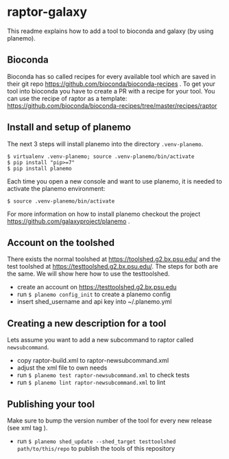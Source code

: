<!--
SPDX-FileCopyrightText: 2006-2025 Knut Reinert & Freie Universität Berlin
SPDX-FileCopyrightText: 2016-2025 Knut Reinert & MPI für molekulare Genetik
SPDX-License-Identifier: CC0-1.0
-->

# raptor-galaxy

This readme explains how to add a tool to bioconda and galaxy (by using planemo).

## Bioconda
Bioconda has so called recipes for every available tool which are saved in their git repo https://github.com/bioconda/bioconda-recipes .
To get your tool into bioconda you have to create a PR with a recipe for your tool.
You can use the recipe of raptor as a template: https://github.com/bioconda/bioconda-recipes/tree/master/recipes/raptor

## Install and setup of planemo
The next 3 steps will install planemo into the directory `.venv-planemo`.
```
$ virtualenv .venv-planemo; source .venv-planemo/bin/activate
$ pip install "pip>=7"
$ pip install planemo
```
Each time you open a new console and want to use planemo, it is needed to activate the planemo environment:
```
$ source .venv-planemo/bin/activate
```
For more information on how to install planemo checkout the project https://github.com/galaxyproject/planemo .


## Account on the toolshed
There exists the normal toolshed at https://toolshed.g2.bx.psu.edu/ and the test toolshed at https://testtoolshed.g2.bx.psu.edu/.
The steps for both are the same. We will show here how to use the testtoolshed.
- create an account on https://testtoolshed.g2.bx.psu.edu
- run `$ planemo config_init` to create a planemo config
- insert shed_username and api key into ~/.planemo.yml

## Creating a new description for a tool
Lets assume you want to add a new subcommand to raptor called `newsubcommand`.
- copy raptor-build.xml to raptor-newsubcommand.xml
- adjust the xml file to own needs
- run `$ planemo test raptor-newsubcommand.xml` to check tests
- run `$ planemo lint raptor-newsubcommand.xml` to lint

## Publishing your tool
Make sure to bump the version number of the tool for every new release (see xml tag  <tool version="..."> ).
- run `$ planemo shed_update --shed_target testtoolshed path/to/this/repo` to publish the tools of this repository
